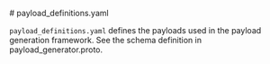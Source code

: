 \# payload_definitions.yaml

`payload_definitions.yaml` defines the payloads used in the payload generation
framework. See the schema definition in payload_generator.proto.
